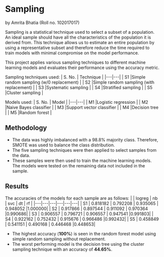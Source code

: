 # Sampling
by Amrita Bhatia (Roll no. 102017017)

Sampling is a statistical technique used to select a subset of a population. An ideal sample should have all the characteristics of the population it is derived from. This technique allows us to estimate an entire population by using a representative subset and therefore reduce the time required to train models with minimal compromise on the model performance.

This project applies various sampling techniques to different machine learning models and evaluates their performance using the accuracy metric.

Sampling techniques used:
| S. No. | Technique |
|---|---|
| S1  |Simple random sampling (w/0 replacement) |
| S2  |Simple random sampling (with replacement) |
| S3  |Systematic sampling |
| S4  |Stratified sampling |
| S5  |Cluster sampling |

Models used:
|  S. No. | Model |
|---|---|
| M1  |Logistic regression |
| M2  |Naive Bayes classifier |
| M3  |Support vector classifier |
| M4  |Decision tree |
| M5  |Random forest |

## Methodology
- The data was highly imbalanced with a 98.8% majority class. Therefore, SMOTE was used to balance the class distribution.
- The five sampling techniques were then applied to select samples from the data.
- These samples were then used to train the machine learning models. The models were tested on the remaining data not included in the sample.

## Results
The accuracies of the models for each sample are as follows:
|   | logreg | nb | svc | dt | rf |
|---|---|---|---|---|---|
| S1 | 0.818182  | 0.792208  |  0.935065 | 0.948052 |1.000000|
| S2 | 0.917866  | 0.897544  | 0.911092  | 0.970364 |0.990686|
| S3 |  0.906557 | 0.796721  | 0.906557  | 0.947541 |0.991803|
| S4 | 0.922162  | 0.752432  | 0.915676  | 0.966486 |0.992432|
| S5 | 0.458849  |  0.541151 | 0.490168  | 0.446468 |0.448653|

- The highest accuracy (**100%**) is seen in the random forest model using simple random sampling without replacement.
- The worst performing model is the decision tree using the cluster sampling technique with an accuracy of **44.65%**.
